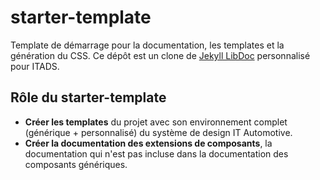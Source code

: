 # starter-template

Template de démarrage pour la documentation, les templates et la génération du CSS. Ce dépôt est un clone de [Jekyll LibDoc](https://olivier3lanc.github.io/Jekyll-LibDoc/) personnalisé pour ITADS.

## Rôle du starter-template

* **Créer les templates** du projet avec son environnement complet (générique + personnalisé) du système de design IT Automotive.
* **Créer la documentation des extensions de composants**, la documentation qui n'est pas incluse dans la documentation des composants génériques.
